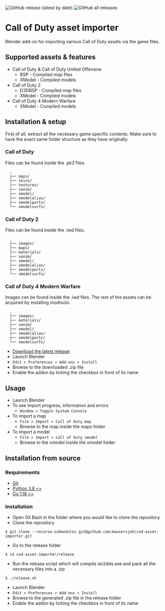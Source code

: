 ![GitHub release (latest by date)](https://img.shields.io/github/v/release/mauserzjeh/cod-asset-importer?style=flat-square) 
![GitHub all releases](https://img.shields.io/github/downloads/mauserzjeh/cod-asset-importer/total?color=green&style=flat-square)

# Call of Duty asset importer
Blender add-on for importing various Call of Duty assets via the game files.

## Supported assets & features
- Call of Duty & Call of Duty United Offensive
    - BSP - Compiled map files
    - XModel - Compiled models
- Call of Duty 2
    - D3DBSP - Compiled map files
    - XModel - Compiled models
- Call of Duty 4 Modern Warfare
    - XModel - Compiled models

## Installation & setup
First of all, extract all the necessary game specific contents. Make sure to have the exact same folder structure as they have originally.

### Call of Duty
Files can be found inside the .pk3 files.
```
  .
  ├── maps/
  ├── skins/
  ├── textures/
  ├── xanim/
  ├── xmodel/
  ├── xmodelalias/
  ├── xmodelparts/
  └── xmodelsurfs/
```

### Call of Duty 2
Files can be found inside the .iwd files.
```
  .
  ├── images/
  ├── maps/
  ├── materials/
  ├── xanim/
  ├── xmodel/
  ├── xmodelalias/
  ├── xmodelparts/
  └── xmodelsurfs/
```
### Call of Duty 4 Modern Warfare
Images can be found inside the .iwd files. The rest of the assets can be acquired by installing modtools.
```
  .
  ├── images/
  ├── materials/
  ├── xanim/
  ├── xmodel/
  ├── xmodelalias/
  ├── xmodelparts/
  └── xmodelsurfs/
```

- [Download the latest release](https://github.com/mauserzjeh/cod-asset-importer/releases/latest)
- Launch Blender
- `Edit > Preferences > Add-ons > Install`
- Browse to the downloaded .zip file
- Enable the addon by ticking the checkbox in front of its name

## Usage
- Launch Blender
- To see import progress, information and errors
    - `Window > Toggle System Console`
- To import a map
    - `File > Import > Call of Duty map`
    - Browse to the map inside the maps folder
- To import a model
    - `File > Import > Call of Duty xmodel`
    - Browse to the xmodel inside the xmodel folder

## Installation from source

### Requirements
- [Git](https://git-scm.com/)
- [Python 3.8 <=](https://www.python.org/)
- [Go 1.18 <=](https://go.dev/)

### Installation
- Open Git Bash in the folder where you would like to clone the repository
- Clone the repository
```
$ git clone --recurse-submodules git@github.com:mauserzjeh/cod-asset-importer.git
```

- Go to the release folder
```
$ cd cod-asset-importer/release
```

- Run the release script which will compile iwi2dds.exe and pack all the necessary files into a .zip
```
$ ./release.sh
```

- Launch Blender
- `Edit > Preferences > Add-ons > Install`
- Browse to the generated .zip file in the release folder
- Enable the addon by ticking the checkbox in front of its name




